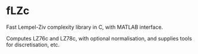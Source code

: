 # fLZc
Fast Lempel-Ziv complexity library in C, with MATLAB interface.

Computes LZ76c and LZ78c, with optional normalisation, and supplies tools for discretisation, etc.

